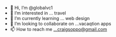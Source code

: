 - 👋 Hi, I’m @globalvc1
- 👀 I’m interested in ... travel
- 🌱 I’m currently learning ... web design
- 💞️ I’m looking to collaborate on ...vacaqtion apps
- 📫 How to reach me ...craigsoppo@gmail.com


<!---
globalvc1/globalvc1 is a ✨ special ✨ repository because its `README.md` (this file) appears on your GitHub profile.
You can click the Preview link to take a look at your changes.
--->
